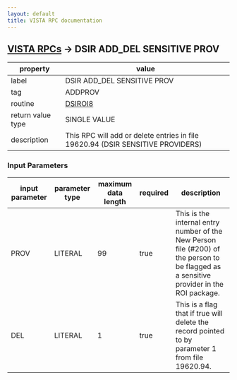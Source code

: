 ```yaml
---
layout: default
title: VISTA RPC documentation
---
```




## [VISTA RPCs](TableOfContent.md) &#8594; DSIR ADD_DEL SENSITIVE PROV 

 property | value 
--- | --- 
 label | DSIR ADD_DEL SENSITIVE PROV
 tag | ADDPROV
 routine | [DSIROI8](http://code.osehra.org/dox/Routine_DSIROI8_source.html)
 return value type | SINGLE VALUE
 description | This RPC will add or delete entries in file 19620.94 (DSIR SENSITIVE PROVIDERS)

### Input Parameters

| input parameter | parameter type | maximum data length | required | description | 
| --- | --- | --- | --- | --- | 
| PROV | LITERAL | 99 | true | This is the internal entry number of the New Person file (#200) of the person to be flagged as a sensitive provider in the ROI package. | 
| DEL | LITERAL | 1 | true | This is a flag that if true will delete the record pointed to by parameter 1 from file 19620.94. | 
